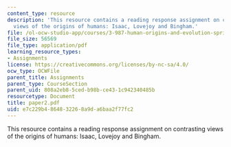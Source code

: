 ```yaml
---
content_type: resource
description: 'This resource contains a reading response assignment on contrasting
  views of the origins of humans: Isaac, Lovejoy and Bingham.'
file: /ol-ocw-studio-app/courses/3-987-human-origins-and-evolution-spring-2006/e7c229b4864832268a9da6baa2f77fc2_paper2.pdf
file_size: 56569
file_type: application/pdf
learning_resource_types:
- Assignments
license: https://creativecommons.org/licenses/by-nc-sa/4.0/
ocw_type: OCWFile
parent_title: Assignments
parent_type: CourseSection
parent_uid: 808a2eb8-5ced-b98b-ce43-1c942340485b
resourcetype: Document
title: paper2.pdf
uid: e7c229b4-8648-3226-8a9d-a6baa2f77fc2
---
```

This resource contains a reading response assignment on contrasting views of the origins of humans: Isaac, Lovejoy and Bingham.